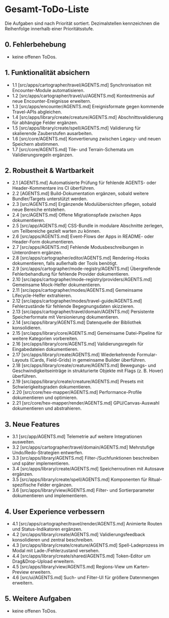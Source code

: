 # Gesamt-ToDo-Liste

Die Aufgaben sind nach Priorität sortiert. Dezimalstellen kennzeichnen die Reihenfolge innerhalb einer Prioritätsstufe.

## 0. Fehlerbehebung
- keine offenen ToDos.

## 1. Funktionalität absichern
- 1.1 [src/apps/cartographer/travel/AGENTS.md] Synchronisation mit Encounter-Module automatisieren.
- 1.2 [src/apps/cartographer/travel/ui/AGENTS.md] Kontextmenüs auf neue Encounter-Ereignisse erweitern.
- 1.3 [src/apps/encounter/AGENTS.md] Ereignisformate gegen kommende Travel-APIs abgleichen.
- 1.4 [src/apps/library/create/creature/AGENTS.md] Abschnittsvalidierung für abhängige Felder ergänzen.
- 1.5 [src/apps/library/create/spell/AGENTS.md] Validierung für skalierende Zauberstufen ausarbeiten.
- 1.6 [src/core/AGENTS.md] Konvertierung zwischen Legacy- und neuen Speichern abstimmen.
- 1.7 [src/core/AGENTS.md] Tile- und Terrain-Schemata um Validierungsregeln ergänzen.

## 2. Robustheit & Wartbarkeit
- 2.1 [AGENTS.md] Automatisierte Prüfung für fehlende AGENTS- oder Header-Kommentare ins CI überführen.
- 2.2 [AGENTS.md] Build-Dokumentation ergänzen, sobald weitere Bundler/Targets unterstützt werden.
- 2.3 [src/AGENTS.md] Ergänzende Modulübersichten pflegen, sobald neue Bereiche entstehen.
- 2.4 [src/AGENTS.md] Offene Migrationspfade zwischen Apps dokumentieren.
- 2.5 [src/app/AGENTS.md] CSS-Bundle in modulare Abschnitte zerlegen, um Teilbereiche gezielt warten zu können.
- 2.6 [src/apps/AGENTS.md] Event-Flows der Apps in README- oder Header-Form dokumentieren.
- 2.7 [src/apps/AGENTS.md] Fehlende Modusbeschreibungen in Unterordnern ergänzen.
- 2.8 [src/apps/cartographer/editor/AGENTS.md] Rendering-Hooks dokumentieren, falls außerhalb der Tools benötigt.
- 2.9 [src/apps/cartographer/mode-registry/AGENTS.md] Übergreifende Fehlerbehandlung für fehlende Provider dokumentieren.
- 2.10 [src/apps/cartographer/mode-registry/providers/AGENTS.md] Gemeinsame Mock-Helfer dokumentieren.
- 2.11 [src/apps/cartographer/modes/AGENTS.md] Gemeinsame Lifecycle-Helfer extrahieren.
- 2.12 [src/apps/cartographer/modes/travel-guide/AGENTS.md] Fehlerzustände für fehlende Begegnungsdaten skizzieren.
- 2.13 [src/apps/cartographer/travel/domain/AGENTS.md] Persistente Speicherformate mit Versionierung dokumentieren.
- 2.14 [src/apps/library/AGENTS.md] Datenquelle der Bibliothek konsolidieren.
- 2.15 [src/apps/library/core/AGENTS.md] Gemeinsame Datei-Pipeline für weitere Kategorien vorbereiten.
- 2.16 [src/apps/library/core/AGENTS.md] Validierungsregeln für Eingabedateien dokumentieren.
- 2.17 [src/apps/library/create/AGENTS.md] Wiederkehrende Formular-Layouts (Cards, Field-Grids) in gemeinsame Builder überführen.
- 2.18 [src/apps/library/create/creature/AGENTS.md] Bewegungs- und Geschwindigkeitseinträge in strukturierte Objekte mit Flags (z. B. Hover) überführen.
- 2.19 [src/apps/library/create/creature/AGENTS.md] Presets mit Schwierigkeitsgraden dokumentieren.
- 2.20 [src/core/hex-mapper/AGENTS.md] Performance-Profile dokumentieren und optimieren.
- 2.21 [src/core/hex-mapper/render/AGENTS.md] GPU/Canvas-Auswahl dokumentieren und abstrahieren.

## 3. Neue Features
- 3.1 [src/app/AGENTS.md] Telemetrie auf weitere Integrationen ausweiten.
- 3.2 [src/apps/cartographer/travel/domain/AGENTS.md] Mehrstufige Undo/Redo-Strategien entwerfen.
- 3.3 [src/apps/library/AGENTS.md] Filter-/Suchfunktionen beschreiben und später implementieren.
- 3.4 [src/apps/library/create/AGENTS.md] Speicherroutinen mit Autosave ergänzen.
- 3.5 [src/apps/library/create/spell/AGENTS.md] Komponenten für Ritual-spezifische Felder ergänzen.
- 3.6 [src/apps/library/view/AGENTS.md] Filter- und Sortierparameter dokumentieren und implementieren.

## 4. User Experience verbessern
- 4.1 [src/apps/cartographer/travel/render/AGENTS.md] Animierte Routen und Status-Indikatoren ergänzen.
- 4.2 [src/apps/library/create/AGENTS.md] Validierungsfeedback konsolidieren und zentral beschreiben.
- 4.3 [src/apps/library/create/creature/AGENTS.md] Spell-Ladeprozess im Modal mit Lade-/Fehlerzustand versehen.
- 4.4 [src/apps/library/create/shared/AGENTS.md] Token-Editor um Drag&Drop-Upload erweitern.
- 4.5 [src/apps/library/view/AGENTS.md] Regions-View um Karten-Preview erweitern.
- 4.6 [src/ui/AGENTS.md] Such- und Filter-UI für größere Datenmengen erweitern.

## 5. Weitere Aufgaben
- keine offenen ToDos.
